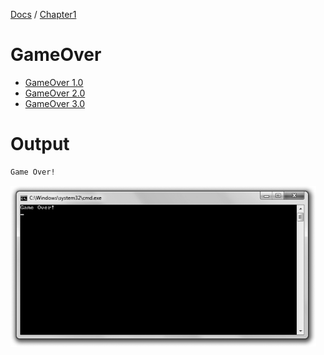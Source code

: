 [Docs](../../docs/) / [Chapter1](../)
# GameOver
- [GameOver 1.0](GameOver1.0/)
- [GameOver 2.0](GameOver2.0/)
- [GameOver 3.0](GameOver3.0/)

# Output
```txt
Game Over!
```

![ScreenShot](../../web/Beginning_Cpp_Through_Game_Programming/Image_030.gif)
